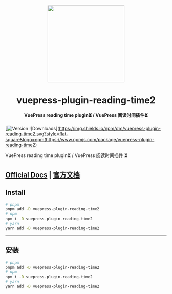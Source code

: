 <!-- markdownlint-disable -->
<p align="center">
  <img width="240" src="https://plugin-reading-time2.vuejs.press/logo.svg" style="text-align: center;">
</p>
<h1 align="center">vuepress-plugin-reading-time2</h1>
<h4 align="center">VuePress reading time plugin⏳ / VuePress 阅读时间插件⏳</h4>

[![Version](https://img.shields.io/npm/v/vuepress-plugin-reading-time2.svg?style=flat-square&logo=npm) ![Downloads](https://img.shields.io/npm/dm/vuepress-plugin-reading-time2.svg?style=flat-square&logo=npm(https://www.npmjs.com/package/vuepress-plugin-reading-time2)

<!-- markdownlint-restore -->

VuePress reading time plugin⏳ / VuePress 阅读时间插件 ⏳

## [Official Docs](https://plugin-reading-time2.vuejs.press/) | [官方文档](https://plugin-reading-time2.vuejs.press/zh/)

## Install

```bash
# pnpm
pnpm add -D vuepress-plugin-reading-time2
# npm
npm i -D vuepress-plugin-reading-time2
# yarn
yarn add -D vuepress-plugin-reading-time2
```

---

## 安装

```bash
# pnpm
pnpm add -D vuepress-plugin-reading-time2
# npm
npm i -D vuepress-plugin-reading-time2
# yarn
yarn add -D vuepress-plugin-reading-time2
```
